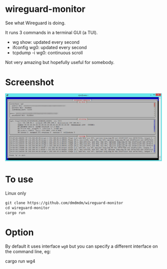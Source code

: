 # wireguard-monitor
See what Wireguard is doing.

It runs 3 commands in a terminal GUI (a TUI).
- wg show: updated every second
- ifconfig wg0: updated every second
- tcpdump -i wg0: continuous scroll

Not very amazing but hopefully useful for somebody.

# Screenshot
![Screenshot](wireguard-monitor.png)

# To use
Linux only

    git clone https://github.com/dmdmdm/wireguard-monitor
    cd wireguard-monitor
    cargo run

# Option
By default it uses interface `wg0` but you can specify a different interface on the command line, eg:

   cargo run wg4
